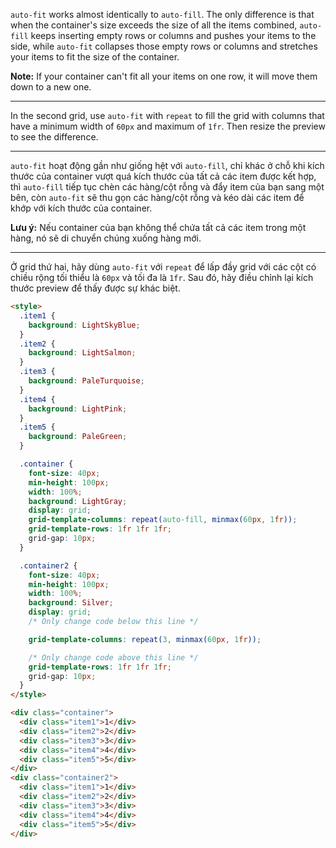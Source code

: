 `auto-fit` works almost identically to `auto-fill`. The only difference is that when the container's size exceeds the size of all the items combined, `auto-fill` keeps inserting empty rows or columns and pushes your items to the side, while `auto-fit` collapses those empty rows or columns and stretches your items to fit the size of the container.

**Note:** If your container can't fit all your items on one row, it will move them down to a new one.

---

In the second grid, use `auto-fit` with `repeat` to fill the grid with columns that have a minimum width of `60px` and maximum of `1fr`. Then resize the preview to see the difference.

---

`auto-fit` hoạt động gần như giống hệt với `auto-fill`, chỉ khác ở chỗ khi kích thước của container vượt quá kích thước của tất cả các item được kết hợp, thì `auto-fill` tiếp tục chèn các hàng/cột rỗng và đẩy item của bạn sang một bên, còn `auto-fit` sẽ thu gọn các hàng/cột rỗng và kéo dài các item để khớp với kích thước của container.

**Lưu ý:** Nếu container của bạn không thể chứa tất cả các item trong một hàng, nó sẽ di chuyển chúng xuống hàng mới.

---

Ở grid thứ hai, hãy dùng `auto-fit` với `repeat` để lấp đầy grid với các cột có chiều rộng tối thiểu là `60px` và tối đa là `1fr`. Sau đó, hãy điều chỉnh lại kích thước preview để thấy được sự khác biệt.

```html
<style>
  .item1 {
    background: LightSkyBlue;
  }
  .item2 {
    background: LightSalmon;
  }
  .item3 {
    background: PaleTurquoise;
  }
  .item4 {
    background: LightPink;
  }
  .item5 {
    background: PaleGreen;
  }

  .container {
    font-size: 40px;
    min-height: 100px;
    width: 100%;
    background: LightGray;
    display: grid;
    grid-template-columns: repeat(auto-fill, minmax(60px, 1fr));
    grid-template-rows: 1fr 1fr 1fr;
    grid-gap: 10px;
  }

  .container2 {
    font-size: 40px;
    min-height: 100px;
    width: 100%;
    background: Silver;
    display: grid;
    /* Only change code below this line */

    grid-template-columns: repeat(3, minmax(60px, 1fr));

    /* Only change code above this line */
    grid-template-rows: 1fr 1fr 1fr;
    grid-gap: 10px;
  }
</style>

<div class="container">
  <div class="item1">1</div>
  <div class="item2">2</div>
  <div class="item3">3</div>
  <div class="item4">4</div>
  <div class="item5">5</div>
</div>
<div class="container2">
  <div class="item1">1</div>
  <div class="item2">2</div>
  <div class="item3">3</div>
  <div class="item4">4</div>
  <div class="item5">5</div>
</div>
```
